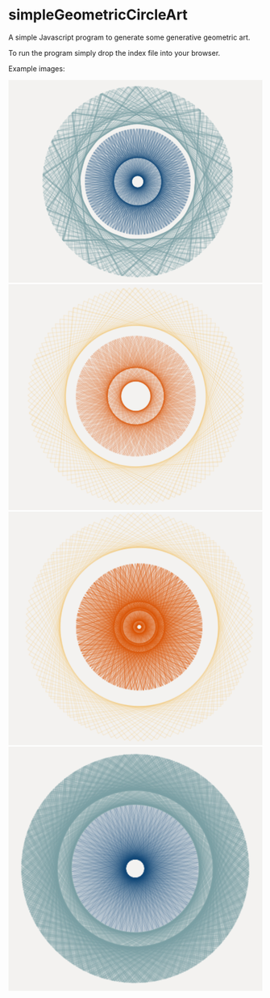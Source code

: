 # simpleGeometricCircleArt
A simple Javascript program to generate some generative geometric art.

To run the program simply drop the index file into your browser.

Example images:


![Screenshot](art_example1.PNG)
![Screenshot](art_example2.PNG)
![Screenshot](art_example3.PNG)
![Screenshot](art_example4.PNG)

